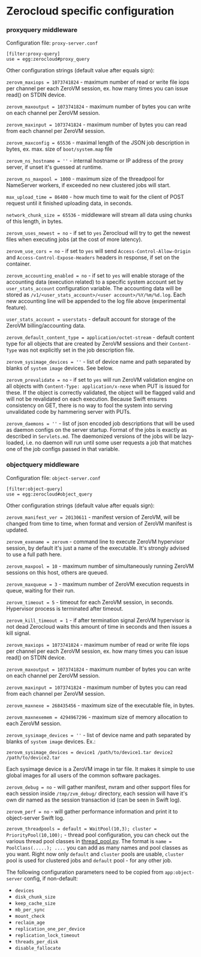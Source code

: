 # Zerocloud specific configuration

### proxyquery middleware

Configuration file: `proxy-server.conf`

    [filter:proxy-query]
    use = egg:zerocloud#proxy_query

Other configuration strings (default value after equals sign):

`zerovm_maxiops = 1073741824` - maximum number of read or write file iops per channel per each ZeroVM session, ex. how many times you can issue read() on STDIN device.

`zerovm_maxoutput = 1073741824` - maximum number of bytes you can write on each channel per ZeroVM session.

`zerovm_maxinput = 1073741824` - maximum number of bytes you can read from each channel per ZeroVM session.

`zerovm_maxconfig = 65536` - maximal length of the JSON job description in bytes, ex. max. size of `boot/system.map` file

`zerovm_ns_hostname = ''` - internal hostname or IP address of the proxy server, if unset it's guessed at runtime.

`zerovm_ns_maxpool = 1000` - maximum size of the threadpool for NameServer workers, if exceeded no new clustered jobs will start.

`max_upload_time = 86400` - how much time to wait for the client of POST request until it finished uploading data, in seconds.

`network_chunk_size = 65536` - middleware will stream all data using chunks of this length, in bytes.

`zerovm_uses_newest = no` - if set to `yes` Zerocloud will try to get the newest files when executing jobs (at the cost of more latency).

`zerovm_use_cors = no` - if set to `yes` will send `Access-Control-Allow-Origin` and `Access-Control-Expose-Headers` headers in response, if set on the container.

`zerovm_accounting_enabled = no` - if set to `yes` will enable storage of the accounting data (execution related) to a specific system account set by `user_stats_account` configuration variable.
The accounting data will be stored as `/v1/<user_stats_account>/<user account>/%Y/%m/%d.log`. Each new accounting line will be appended to the log file above (experimental feature).

`user_stats_account = userstats` - default account for storage of the ZeroVM billing/accounting data.

`zerovm_default_content_type = application/octet-stream` - default content type for all objects that are created by ZeroVM sessions and their `Content-Type` was not explicitly set in the job description file.

`zerovm_sysimage_devices = ''` - list of device name and path separated by blanks of `system image` devices. 
See below.

`zerovm_prevalidate = no` - if set to `yes` will run ZeroVM validation engine on all objects with `Content-Type: application/x-nexe` when PUT is issued for these. If the object is correctly validated, the object will be flagged valid and will not be revalidated on each execution. Because Swift ensures consistency on GET, there is no way to fool the system into serving unvalidated code by hammering server with PUTs.

`zerovm_daemons = ''` - list of json encoded job descriptions that will be used as daemon configs on the server startup. Format of the jobs is exactly as described in `Servlets.md`. The daemonized versions of the jobs will be lazy-loaded, i.e. no daemon will run until some user requests a job that matches one of the job configs passed in that variable.

### objectquery middleware

Configuration file: `object-server.conf`

    [filter:object-query]
    use = egg:zerocloud#object_query

Other configuration strings (default value after equals sign):

`zerovm_manifest_ver = 20130611` - manifest version of ZeroVM, will be changed from time to time, when format and version of ZeroVM manifest is updated.

`zerovm_exename = zerovm` - command line to execute ZeroVM hypervisor session, by default it's just a name of the executable. It's strongly advised to use a full path here.

`zerovm_maxpool = 10` - maximum number of simultaneously running ZeroVM sessions on this host, others are queued.

`zerovm_maxqueue = 3` - maximum number of ZeroVM execution requests in queue, waiting for their run.

`zerovm_timeout = 5` - timeout for each ZeroVM session, in seconds. Hypervisor process is terminated after timeout.

`zerovm_kill_timeout = 1` - if after termination signal ZeroVM hypervisor is not dead Zerocloud waits this amount of time in seconds and then issues a kill signal.

`zerovm_maxiops = 1073741824` - maximum number of read or write file iops per channel per each ZeroVM session, ex. how many times you can issue read() on STDIN device.

`zerovm_maxoutput = 1073741824` - maximum number of bytes you can write on each channel per ZeroVM session.

`zerovm_maxinput = 1073741824` - maximum number of bytes you can read from each channel per ZeroVM session.

`zerovm_maxnexe = 268435456` - maximum size of the executable file, in bytes.

`zerovm_maxnexemem = 4294967296` - maximum size of memory allocation to each ZeroVM session.

`zerovm_sysimage_devices = ''` - list of device name and path separated by blanks of `system image` devices. Ex.:

    zerovm_sysimage_devices = device1 /path/to/device1.tar device2 /path/to/device2.tar

Each sysimage device is a ZeroVM image in tar file. It makes it simple to use global images for all users of the common software packages.

`zerovm_debug = no` - will gather manifest, nvram and other support files for each session inside `/tmp/zvm_debug/` directory, each session will have it's own dir named as the session transaction id (can be seen in Swift log).

`zerovm_perf = no` - will gather performance information and print it to object-server Swift log.

`zerovm_threadpools = default = WaitPool(10,3); cluster = PriorityPool(10,100);` - thread pool configuration, you can check out the various thread pool classes in [thread_pool.py](https://github.com/zerovm/zerocloud/blob/icehouse/zerocloud/thread_pool.py). The format is `name = PoolClass(.....); ....` you can add as many names and pool classes as you want. Right now only `default` and `cluster` pools are usable, `cluster` pool is used for clustered jobs and `default` pool - for any other job.

The following configuration parameters need to be copied from `app:object-server` config, if non-default:

- `devices`
- `disk_chunk_size`
- `keep_cache_size`
- `mb_per_sync`
- `mount_check`
- `reclaim_age`
- `replication_one_per_device`
- `replication_lock_timeout`
- `threads_per_disk`
- `disable_fallocate`
